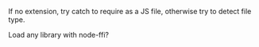 If no extension, try catch to require as a JS file, otherwise try to
detect file type.

Load any library with node-ffi?
